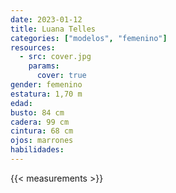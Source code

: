 ```yaml
---
date: 2023-01-12
title: Luana Telles
categories: ["modelos", "femenino"]
resources:
  - src: cover.jpg
    params:
      cover: true
gender: femenino
estatura: 1,70 m
edad:
busto: 84 cm
cadera: 99 cm
cintura: 68 cm
ojos: marrones
habilidades:
---
```


{{< measurements >}}